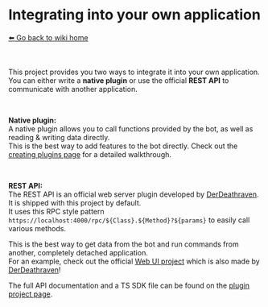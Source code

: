 # Integrating into your own application
[⬅️ Go back to wiki home](./)

&nbsp;

This project provides you two ways to integrate it into your own application.  
You can either write a **native plugin** or use the official **REST API** to communicate with another application.  

&nbsp;

**Native plugin:**  
A native plugin allows you to call functions provided by the bot, as well as reading & writing data directly.  
This is the best way to add features to the bot directly. Check out the [creating plugins page](./creating_plugins.md) for a detailed walkthrough.  

&nbsp;

**REST API:**  
The REST API is an official web server plugin developed by [DerDeathraven](https://github.com/DerDeathraven). It is shipped with this project by default.  
It uses this RPC style pattern `https://localhost:4000/rpc/${Class}.${Method}?${params}` to easily call various methods.

This is the best way to get data from the bot and run commands from another, completely detached application.  
For an example, check out the official [Web UI project](https://github.com/DerDeathraven/steam-comment-service-bot-frontend) which is also made by [DerDeathraven](https://github.com/DerDeathraven)!

The full API documentation and a TS SDK file can be found on the [plugin project page](https://github.com/DerDeathraven/steam-comment-bot-rest-api).

